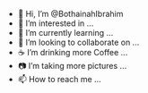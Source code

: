 - 👋 Hi, I’m @BothainahIbrahim
- 👀 I’m interested in ...
- 🌱 I’m currently learning ...
- 💞️ I’m looking to collaborate on ...
- ☕ I’m drinking more Coffee ...
- 📷 I’m taking more pictures ...
- 📫 How to reach me ...
